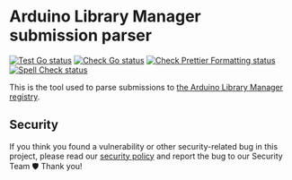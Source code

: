 # Arduino Library Manager submission parser

[![Test Go status](https://github.com/arduino/library-manager-submission-parser/actions/workflows/test-go.yml/badge.svg)](https://github.com/arduino/library-manager-submission-parser/actions/workflows/test-go.yml)
[![Check Go status](https://github.com/arduino/library-manager-submission-parser/actions/workflows/check-go.yml/badge.svg)](https://github.com/arduino/library-manager-submission-parser/actions/workflows/check-go.yml)
[![Check Prettier Formatting status](https://github.com/arduino/library-manager-submission-parser/actions/workflows/check-prettier-formatting.yml/badge.svg)](https://github.com/arduino/library-manager-submission-parser/actions/workflows/check-prettier-formatting.yml)
[![Spell Check status](https://github.com/arduino/library-manager-submission-parser/actions/workflows/spell-check.yml/badge.svg)](https://github.com/arduino/library-manager-submission-parser/actions/workflows/spell-check.yml)

This is the tool used to parse submissions to [the Arduino Library Manager registry](https://github.com/arduino/library-registry).

## Security

If you think you found a vulnerability or other security-related bug in this project, please read our [security policy](https://github.com/arduino/arduino-cli/security/policy) and report the bug to our Security Team 🛡️ Thank you!
